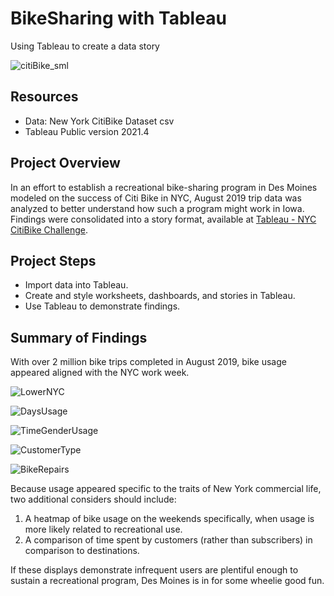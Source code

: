 
# BikeSharing with Tableau
Using Tableau to create a data story

![citiBike_sml](https://user-images.githubusercontent.com/30667001/158973554-a847568e-1bcd-46ca-8a14-03cfb3523e47.png)

## Resources
* Data: New York CitiBike Dataset csv
* Tableau Public version 2021.4

## Project Overview
In an effort to establish a recreational bike-sharing program in Des Moines modeled on the success of Citi Bike in NYC, August 2019 trip data was analyzed to better understand how such a program might work in Iowa. Findings were consolidated into a story format, available at [Tableau - NYC CitiBike Challenge](https://public.tableau.com/app/profile/stephanie8808/viz/NYCCitibikeChallenge_16487439334420/NYCCitiBikeChallenge?publish=yes).

## Project Steps
*	Import data into Tableau.
*	Create and style worksheets, dashboards, and stories in Tableau.
*	Use Tableau to demonstrate findings.

## Summary of Findings
With over 2 million bike trips completed in August 2019, bike usage appeared aligned with the NYC work week.

![LowerNYC](https://user-images.githubusercontent.com/30667001/161117749-81037e47-0402-49d6-b421-e4c026d8946a.png)

![DaysUsage](https://user-images.githubusercontent.com/30667001/161117746-5f2a139e-87b7-4e88-8c3c-663d7c6f8b65.png)

![TimeGenderUsage](https://user-images.githubusercontent.com/30667001/161117758-6aeb4389-37e6-4804-8185-34da887d1b4d.png)

![CustomerType](https://user-images.githubusercontent.com/30667001/161117730-177c44f7-7c24-4a78-b8c6-f5cb0d5fe57d.png)

![BikeRepairs](https://user-images.githubusercontent.com/30667001/161118753-51bcfd10-f0df-4792-8f4f-4bb374899ee6.png)

Because usage appeared specific to the traits of New York commercial life, two additional considers should include:
1. A heatmap of bike usage on the weekends specifically, when usage is more likely related to recreational use.
2. A comparison of time spent by customers (rather than subscribers) in comparison to destinations.

If these displays demonstrate infrequent users are plentiful enough to sustain a recreational program, Des Moines is in for some wheelie good fun.

